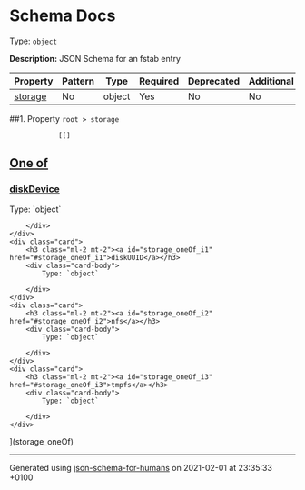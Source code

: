# Schema Docs
Type: `object`

**Description:** JSON Schema for an fstab entry

| Property | Pattern | Type | Required | Deprecated | Additional | Description |
| -------- | ------- | ---- | -------- | ---------- | ---------- | ----------- |
| [storage](#storage)|No|object|Yes|No| No||

##<a name="storage"></a>1.  Property `root > storage`

                [[]
<a id="storage_oneOf" href="#storage_oneOf">
    <h2 class="handle ml-2 mt-2">
      <label>One of</label>
    </h2>
</a>
    <div class="card">
        <h3 class="ml-2 mt-2"><a id="storage_oneOf_i0" href="#storage_oneOf_i0">diskDevice</a></h3>
        <div class="card-body">
            Type: `object`

        </div>
    </div>
    <div class="card">
        <h3 class="ml-2 mt-2"><a id="storage_oneOf_i1" href="#storage_oneOf_i1">diskUUID</a></h3>
        <div class="card-body">
            Type: `object`

        </div>
    </div>
    <div class="card">
        <h3 class="ml-2 mt-2"><a id="storage_oneOf_i2" href="#storage_oneOf_i2">nfs</a></h3>
        <div class="card-body">
            Type: `object`

        </div>
    </div>
    <div class="card">
        <h3 class="ml-2 mt-2"><a id="storage_oneOf_i3" href="#storage_oneOf_i3">tmpfs</a></h3>
        <div class="card-body">
            Type: `object`

        </div>
    </div>
](storage_oneOf)

----------------------------------------------------------------------------------------------------------------------------
Generated using [json-schema-for-humans](https://github.com/coveooss/json-schema-for-humans) on 2021-02-01 at 23:35:33 +0100